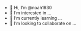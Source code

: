 - 👋 Hi, I’m @noah1930
- 👀 I’m interested in ...
- 🌱 I’m currently learning ...
- 💞️ I’m looking to collaborate on ...
